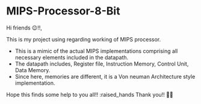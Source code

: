 # MIPS-Processor-8-Bit
Hi friends 😉!!,

This is my project using regarding working of MIPS processor.
- This is a mimic of the actual MIPS implementations comprising all necessary elements included in the datapath.
- The datapath includes, Register file, Instruction Memory, Control Unit, Data Memory. 
- Since here, memories are different, it is a Von neuman Architecture style implementation.

Hope this finds some help to you all!! :raised_hands
  Thank you!! 🤜🤛
